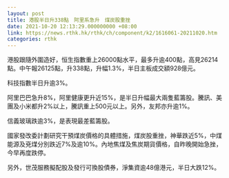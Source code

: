 ```yaml
---
layout: post
title: 港股半日升338點　阿里系急升　煤炭股重挫
date: 2021-10-20 12:13:29.000000000 +08:00
link: https://news.rthk.hk/rthk/ch/component/k2/1616061-20211020.htm
categories: rthk
---
```


港股跟隨外圍造好，恒生指數重上26000點水平，最多升逾400點，高見26214點。中午報26125點，升338點，升幅1.3%，半日主板成交額928億元。

科技指數半日升逾3%。

阿里巴巴急升8%，阿里健康更升近15%，是半日升幅最大兩隻藍籌股。騰訊、美團及小米都升2%以上，騰訊重上500元以上。另外，友邦亦升逾1%。

信義玻璃跌逾3%，是表現最差藍籌股。

國家發改委計劃研究干預煤炭價格的具體措施，煤炭股重挫，神華跌近5%，中煤能源及兗煤分別跌近7%及逾10%。內地焦煤及焦炭期貨價格，自昨晚開始急挫，今早再度跌停。

另外，世茂服務擬配股及發行可換股債券，淨集資逾48億港元，半日大跌12%。

